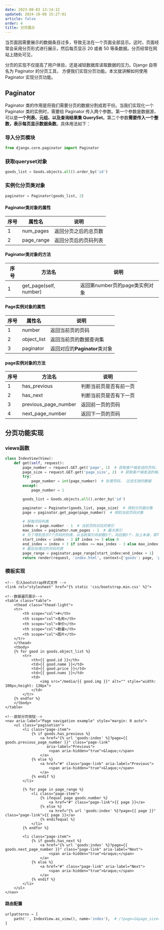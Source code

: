 ```yaml
---
date: 2023-08-03 13:14:12
updated: 2024-10-08 15:27:01
article: false
order: 4
title: 分页展示
---
```

当页面因需要展示的数据条目过多，导致无法在一个页面全部显示。这时，页面经常会采用分页形式进行展示，然后每页显示 20 或者 50 等条数据。分页经常在网站上随处可见，

分页的实现不仅提高了用户体验，还是减轻数据库读取数据的压力。Django 自带名为 Paginator 的分页工具， 方便我们实现分页功能。本文就讲解如何使用 Paginator 实现分页功能。

## Paginator

Paginator 类的作用是将我们需要分页的数据分割成若干份。当我们实现化一个 Paginator 类的实例时，需要给 Paginator 传入两个参数。第一个参数是数据源，可以是**一个列表、元组、以及查询结果集 QuerySet**。第二个参数**需要传入一个整数，表示每页显示数据条数**。具体用法如下：

### 导入分页模块

```python
from django.core.paginator import Paginator
```

### 获取queryset对象

```python
goods_list = Goods.objects.all().order_by('id')
```

### 实例化分页类对象

```python
paginator = Paginator(goods_list, 2)
```

#### Paginator类对象的属性

|序号|属性名|说明|
| ----| ----------| --------------------|
|1|num_pages|返回分页之后的总页数|
|2|page_range|返回分页后的页码列表|

#### Paginator类对象的方法

|序号|方法名|说明|
| ----| ----------------------| ------------------------------|
|1|get_page(self, number)|返回第number页的page类实例对象|

#### Page实例对象的属性

|序号|属性名|说明|
| ----| -----------| ----------------------|
|1|number|返回当前页的页码|
|2|object_list|返回当前页的数据查询集|
|3|paginator|返回对应的**Paginator**类对象|

#### page实例对象的方法

|序号|方法名|说明|
| ----| --------------------| ----------------------|
|1|has_previous|判断当前页是否有前一页|
|2|has_next|判断当前页是否有下一页|
|3|previous_page_number|返回前一页的页码|
|4|next_page_number|返回下一页的页码|

## 分页功能实现

### views函数

```python
class IndexView(View):
    def get(self, request):
        page_number = request.GET.get('page', 1)  # 获取客户端发送的页码，默认为1
        page_size = request.GET.get('page_size', 2)  # 获取客户端发送的每页数量，默认为1
        try:
            page_number = int(page_number)  # 处理页码， 过滤无效的数据
        except:
            page_number = 1

        goods_list = Goods.objects.all().order_by('id')

        paginator = Paginator(goods_list, page_size)  # 得到分页器对象
        page = paginator.get_page(page_number)  # 得到当前页码对象

        # 获取页码列表
        index = page.number - 1  # 当前页码对应的索引
        max_index = paginator.num_pages - 1  # 最大索引
        # 为了得到显示7个页码的列表，从当前索引向前数3个，向后数3个，加上本身，即7个页码
        start_index = index - 3 if index >= 3 else 0
        end_index = index + 3 if index <= max_index - 3 else max_index
        # 最后处理过的页码列表
        page_range = paginator.page_range[start_index:end_index + 1]
        return render(request, 'index.html', context={'goods': page, 'page_range': page_range})

```

### 模板实现

```jinja2
<!-- 引入bootstrap样式文件 -->
<link rel="stylesheet" href="{% static 'css/bootstrap.min.css' %}">

<!--数据遍历展示-->
<table class="table">
    <thead class="thead-light">
    <tr>
        <th scope="col">#</th>
        <th scope="col">名称</th>
        <th scope="col">单价</th>
        <th scope="col">数量</th>
        <th scope="col">图片</th>
    </tr>
    </thead>
    <tbody>
    {% for good in goods.object_list %}
        <tr>
            <th>{{ good.id }}</th>
            <td>{{ good.name }}</td>
            <td>{{ good.price }}</td>
            <td>{{ good.nums }}</td>
            <td>
                <img src="/media/{{ good.img }}" alt="" style="width: 100px;height: 130px">
            </td>
        </tr>
    {% endfor %}
    </tbody>
</table>

<!--底部分页按钮-->
<nav aria-label="Page navigation example" style="margin: 0 auto">
    <ul class="pagination">
        <li class="page-item">
            {% if goods.has_previous %}
                <a href="{% url 'goods:index' %}?page={{ goods.previous_page_number }}" class="page-link"
                   aria-label="Previous">
                    <span aria-hidden="true">&laquo;</span>
                </a>
            {% else %}
                <a href="#" class="page-link" aria-label="Previous">
                    <span aria-hidden="true">&laquo;</span>
                </a>
            {% endif %}
        </li>

        {% for page in page_range %}
            <li class="page-item">
                {% ifequal page goods.number %}
                    <a href="#" class="page-link">{{ page }}</a>
                {% else %}
                    <a href="{% url 'goods:index' %}?page={{ page }}" class="page-link">{{ page }}</a>
                {% endifequal %}
            </li>
        {% endfor %}

        <li class="page-item">
            {% if goods.has_next %}
                <a href="{% url 'goods:index' %}?page={{ goods.next_page_number }}" class="page-link" aria-label="Next">
                    <span aria-hidden="true">&raquo;</span>
                </a>
            {% else %}
                <a href="#" class="page-link" aria-label="Next">
                    <span aria-hidden="true">&raquo;</span>
                </a>
            {% endif %}
        </li>
    </ul>
</nav>
```

#### 路由配置

```python
urlpatterns = [
    path('', IndexView.as_view(), name='index'),  # /?page=1&page_size=2
]
```

